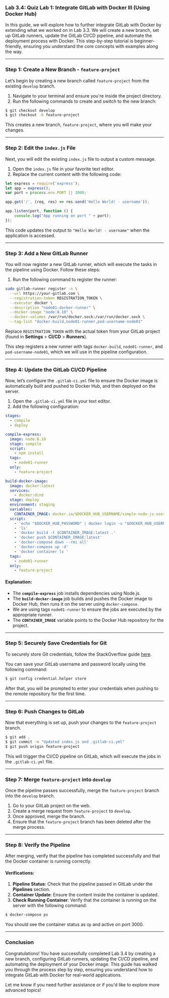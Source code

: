 ### Lab 3.4: Quiz Lab 1: Integrate GitLab with Docker III (Using Docker Hub)

In this guide, we will explore how to further integrate GitLab with Docker by extending what we worked on in Lab 3.3. We will create a new branch, set up GitLab runners, update the GitLab CI/CD pipeline, and automate the deployment process with Docker. This step-by-step tutorial is beginner-friendly, ensuring you understand the core concepts with examples along the way.

---

### Step 1: Create a New Branch - `feature-project`

Let’s begin by creating a new branch called `feature-project` from the existing `develop` branch.

1. Navigate to your terminal and ensure you're inside the project directory.
2. Run the following commands to create and switch to the new branch:

```bash
$ git checkout develop
$ git checkout -b feature-project
```

This creates a new branch, `feature-project`, where you will make your changes.

---

### Step 2: Edit the `index.js` File

Next, you will edit the existing `index.js` file to output a custom message.

1. Open the `index.js` file in your favorite text editor.
2. Replace the current content with the following code:

```javascript
let express = require('express');
let app = express();
var port = process.env.PORT || 3000;

app.get('/', (req, res) => res.send('Hello World! - username'));

app.listen(port, function () {
    console.log("App running on port " + port);
});
```

This code updates the output to `"Hello World! - username"` when the application is accessed.

---

### Step 3: Add a New GitLab Runner

You will now register a new GitLab runner, which will execute the tasks in the pipeline using Docker. Follow these steps:

1. Run the following command to register the runner:

```bash
sudo gitlab-runner register -n \
  --url https://your-gitlab.com \
  --registration-token REGISTRATION_TOKEN \
  --executor docker \
  --description "node01-docker-runner" \
  --docker-image "node:8.10" \
  --docker-volumes /var/run/docker.sock:/var/run/docker.sock \
  --tag-list "docker-build,node01-runner,pod-username-node01"
```

Replace `REGISTRATION_TOKEN` with the actual token from your GitLab project (found in **Settings** > **CI/CD** > **Runners**).

This step registers a new runner with tags `docker-build`, `node01-runner`, and `pod-username-node01`, which we will use in the pipeline configuration.

---

### Step 4: Update the GitLab CI/CD Pipeline

Now, let’s configure the `.gitlab-ci.yml` file to ensure the Docker image is automatically built and pushed to Docker Hub, and then deployed on the server.

1. Open the `.gitlab-ci.yml` file in your text editor.
2. Add the following configuration:

```yaml
stages:
  - compile
  - deploy

compile-express:
  image: node:8.10
  stage: compile
  script:
    - npm install
  tags:
    - node01-runner
  only:
    - feature-project

build-docker-image:
  image: docker:latest
  services:
    - docker:dind
  stage: deploy
  environment: staging
  variables:
    CONTAINER_IMAGE: docker.io/$DOCKER_HUB_USERNAME/simple-node-js-username
  script:
    - 'echo "$DOCKER_HUB_PASSWORD" | docker login -u "$DOCKER_HUB_USERNAME" --password-stdin'
    - 'ls'
    - 'docker build -t $CONTAINER_IMAGE:latest .'
    - 'docker push $CONTAINER_IMAGE:latest'
    - 'docker-compose down --rmi all'
    - 'docker-compose up -d'
    - 'docker container ls '
  tags:
    - node01-runner
  only:
    - feature-project
```

#### Explanation:

- The **`compile-express`** job installs dependencies using Node.js.
- The **`build-docker-image`** job builds and pushes the Docker image to Docker Hub, then runs it on the server using `docker-compose`.
- We are using tags `node01-runner` to ensure the jobs are executed by the appropriate runner.
- The **`CONTAINER_IMAGE`** variable points to the Docker Hub repository for the project.

---

### Step 5: Securely Save Credentials for Git

To securely store Git credentials, follow the StackOverflow guide [here](https://stackoverflow.com/questions/35942754/how-can-i-save-username-and-password-in-git).

You can save your GitLab username and password locally using the following command:

```bash
$ git config credential.helper store
```

After that, you will be prompted to enter your credentials when pushing to the remote repository for the first time.

---

### Step 6: Push Changes to GitLab

Now that everything is set up, push your changes to the `feature-project` branch.

```bash
$ git add .
$ git commit -m "Updated index.js and .gitlab-ci.yml"
$ git push origin feature-project
```

This will trigger the CI/CD pipeline on GitLab, which will execute the jobs in the `.gitlab-ci.yml` file.

---

### Step 7: Merge `feature-project` into `develop`

Once the pipeline passes successfully, merge the `feature-project` branch into the `develop` branch.

1. Go to your GitLab project on the web.
2. Create a merge request from `feature-project` to `develop`.
3. Once approved, merge the branch.
4. Ensure that the `feature-project` branch has been deleted after the merge process.

---

### Step 8: Verify the Pipeline

After merging, verify that the pipeline has completed successfully and that the Docker container is running correctly.

#### Verifications:
1. **Pipeline Status**: Check that the pipeline passed in GitLab under the **Pipelines** section.
2. **Container Update**: Ensure the content inside the container is updated.
3. **Check Running Container**: Verify that the container is running on the server with the following command:

```bash
$ docker-compose ps
```

You should see the container status as `Up` and active on port 3000.

---

### Conclusion

Congratulations! You have successfully completed Lab 3.4 by creating a new branch, configuring GitLab runners, updating the CI/CD pipeline, and automating the deployment of your Docker image. This guide has walked you through the process step by step, ensuring you understand how to integrate GitLab with Docker for real-world applications.

Let me know if you need further assistance or if you'd like to explore more advanced topics!